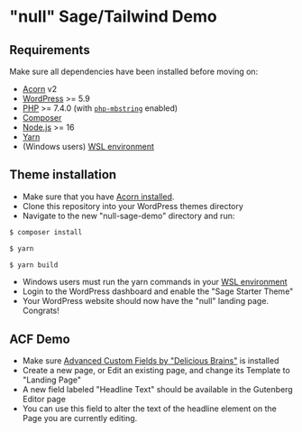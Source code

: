 # "null" Sage/Tailwind Demo

## Requirements

Make sure all dependencies have been installed before moving on:

- [Acorn](https://docs.roots.io/acorn/2.x/installation/) v2
- [WordPress](https://wordpress.org/) >= 5.9
- [PHP](https://secure.php.net/manual/en/install.php) >= 7.4.0 (with [`php-mbstring`](https://secure.php.net/manual/en/book.mbstring.php) enabled)
- [Composer](https://getcomposer.org/download/)
- [Node.js](http://nodejs.org/) >= 16
- [Yarn](https://yarnpkg.com/en/docs/install)
- (Windows users) [WSL environment](https://docs.microsoft.com/en-us/windows/wsl/)

## Theme installation
- Make sure that you have [Acorn installed](https://docs.roots.io/acorn/2.x/installation/).
- Clone this repository into your WordPress themes directory
- Navigate to the new "null-sage-demo" directory and run:

```sh
$ composer install
```
```sh
$ yarn
```
```sh
$ yarn build
```
- Windows users must run the yarn commands in your [WSL environment](https://docs.microsoft.com/en-us/windows/wsl/)
- Login to the WordPress dashboard and enable the "Sage Starter Theme"
- Your WordPress website should now have the "null" landing page. Congrats!

## ACF Demo
- Make sure [Advanced Custom Fields by "Delicious Brains"](https://www.advancedcustomfields.com/) is installed
- Create a new page, or Edit an existing page, and change its Template to "Landing Page"
- A new field labeled "Headline Text" should be available in the Gutenberg Editor page
- You can use this field to alter the text of the headline element on the Page you are currently editing.